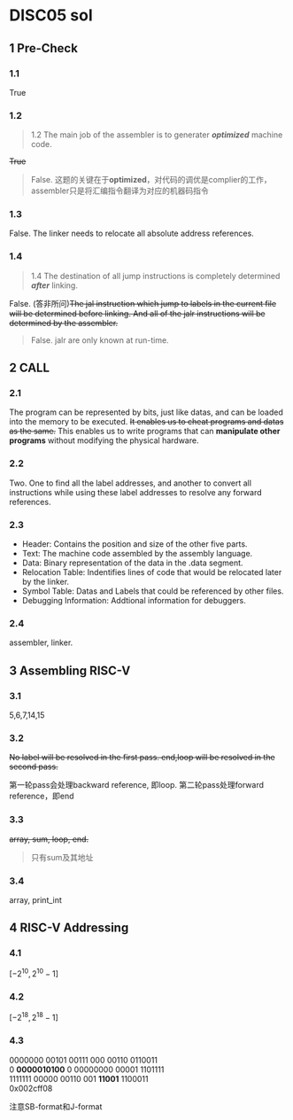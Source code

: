 # DISC05 sol<br>
## 1 Pre-Check<br>
### 1.1<br>
True<br>
### 1.2<br>
> 1.2 The main job of the assembler is to generater ***optimized*** machine code.

~~True~~<br>

> False. 这题的关键在于**optimized**，对代码的调优是complier的工作，assembler只是将汇编指令翻译为对应的机器码指令

### 1.3<br>
False. The linker needs to relocate all absolute address references.

### 1.4<br>
> 1.4 The destination of all jump instructions is completely determined ***after*** linking.

False. (答非所问)~~The jal instruction which jump to labels in the current file will be determined before linking. And all of the jalr instructions will be determined by the assembler.~~

> False. jalr are only known at run-time.

## 2 CALL<br>
### 2.1<br>
The program can be represented by bits, just like datas, and can be loaded into the memory to be executed. ~~It enables us to cheat programs and datas as the same.~~ This enables us to write programs that can **manipulate other programs** without modifying the physical hardware.

### 2.2<br>
Two. One to find all the label addresses, and another to convert all instructions while using these label addresses to resolve any forward references.

### 2.3<br>
- Header: Contains the position and size of the other five parts.
- Text: The machine code assembled by the assembly language.
- Data: Binary representation of the data in the .data segment.
- Relocation Table: Indentifies lines of code that would be relocated later by the linker.
- Symbol Table: Datas and Labels that could be referenced by other files.
- Debugging Information: Addtional information for debuggers.

### 2.4<br>
assembler, linker.

## 3 Assembling RISC-V<br>
### 3.1<br>
5,6,7,14,15

### 3.2<br>
~~No label will be resolved in the first pass. end,loop will be resolved in the second pass.~~

第一轮pass会处理backward reference, 即loop. 第二轮pass处理forward reference，即end

### 3.3<br>
~~array, sum, loop, end.~~

> 只有sum及其地址

### 3.4<br>
array, print_int

## 4 RISC-V Addressing<br>
### 4.1<br>
$[-2^{10},2^{10}-1]$

### 4.2<br>
$[-2^{18},2^{18}-1]$

### 4.3<br>
0000000 00101 00111 000 00110 0110011<br>
0 **0000010100** 0 00000000 00001 1101111<br>
1111111 00000 00110 001 **11001** 1100011<br>
0x002cff08

注意SB-format和J-format

